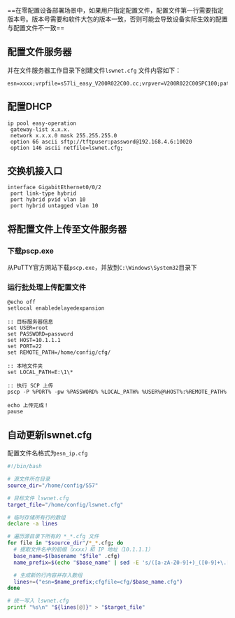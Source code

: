 ==在零配置设备部署场景中，如果用户指定配置文件，配置文件第一行需要指定版本号。版本号需要和软件大包的版本一致，否则可能会导致设备实际生效的配置与配置文件不一致==
## 配置文件服务器
并在文件服务器工作目录下创建文件`lswnet.cfg`
文件内容如下：
```
esn=xxxx;vrpfile=s57li_easy_V200R022C00.cc;vrpver=V200R022C00SPC100;patchfile=s57li_easy_V200R022C00.pat;cfgfile=s57li_easy_V200R022C00.cfg;
```
## 配置DHCP
```
ip pool easy-operation
 gateway-list x.x.x.
 network x.x.x.0 mask 255.255.255.0
 option 66 ascii sftp://tftpuser:password@192.168.4.6:10020
 option 146 ascii netfile=lswnet.cfg;
```
## 交换机接入口
```
interface GigabitEthernet0/0/2
 port link-type hybrid
 port hybrid pvid vlan 10
 port hybrid untagged vlan 10
```
## 将配置文件上传至文件服务器
### 下载pscp.exe
从PuTTY官方网站下载`pscp.exe`，并放到`C:\Windows\System32`目录下
### 运行批处理上传配置文件
```
@echo off
setlocal enabledelayedexpansion

:: 目标服务器信息
set USER=root
set PASSWORD=password
set HOST=10.1.1.1
set PORT=22
set REMOTE_PATH=/home/config/cfg/

:: 本地文件夹
set LOCAL_PATH=E:\1\*

:: 执行 SCP 上传
pscp -P %PORT% -pw %PASSWORD% %LOCAL_PATH% %USER%@%HOST%:%REMOTE_PATH%

echo 上传完成！
pause
```
## 自动更新lswnet.cfg
配置文件名格式为`esn_ip.cfg`
```sh
#!/bin/bash

# 源文件所在目录
source_dir="/home/config/S57"

# 目标文件 lswnet.cfg
target_file="/home/config/lswnet.cfg"

# 临时存储所有行的数组
declare -a lines

# 遍历源目录下所有的 *_*.cfg 文件
for file in "$source_dir"/*_*.cfg; do
  # 提取文件名中的前缀（xxxx）和 IP 地址（10.1.1.1）
  base_name=$(basename "$file" .cfg)
  name_prefix=$(echo "$base_name" | sed -E 's/([a-zA-Z0-9]+)_([0-9]+\.[0-9]+\.[0-9]+\.[0-9]+)$/\1/')

  # 生成新的行内容并存入数组
  lines+=("esn=$name_prefix;cfgfile=cfg/$base_name.cfg")
done

# 统一写入 lswnet.cfg
printf "%s\n" "${lines[@]}" > "$target_file"

